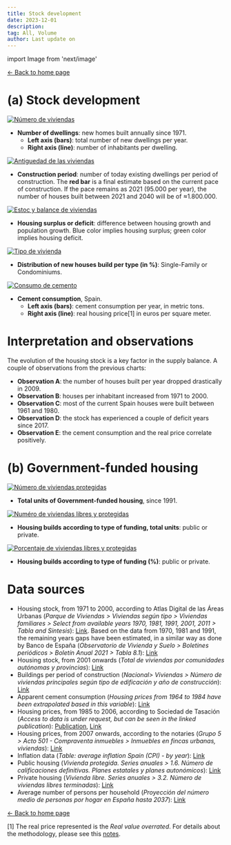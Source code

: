 ```yaml
---
title: Stock development
date: 2023-12-01
description:
tag: All, Volume
author: Last update on
---
```


import Image from 'next/image'

<div class="meta-line"><a class="meta-back" href="/">← Back to home page</a></div>

# (a) Stock development

[![Número de viviendas](/images/stockyearly.png)](/images/stockyearly.png)

- **Number of dwellings**: new homes built annually since 1971.
  - **Left axis (bars)**: total number of new dwellings per year.
  - **Right axis (line)**: number of inhabitants per dwelling.

[![Antiguedad de las viviendas](/images/stockperiods.png)](/images/stockperiods.png)

- **Construction period**: number of today existing dwellings per period of construction. The **red bar** is a final estimate based on the current pace of construction. If the pace remains as 2021 (95.000 per year), the number of houses built between 2021 and 2040 will be of ≈1.800.000.

[![Estoc y balance de viviendas](/images/stockbalance.png)](/images/stockbalance.png)

- **Housing surplus or deficit**: difference between housing growth and population growth. Blue color implies housing surplus; green color implies housing deficit.

[![Tipo de vivienda](/images/typehouse.png)](/images/typehouse.png)

- **Distribution of new houses build per type (in %)**: Single-Family or Condominiums.

[![Consumo de cemento](/images/cement.png)](/images/cement.png)

- **Cement consumption**, Spain.
  - **Left axis (bars)**: cement consumption per year, in metric tons.
  - **Right axis (line)**: real housing price[1] in euros per square meter.

# Interpretation and observations

The evolution of the housing stock is a key factor in the supply balance. A couple of observations from the previous charts:

- **Observation A**: the number of houses built per year dropped drastically in 2009.
- **Observation B**: houses per inhabitant increased from 1971 to 2000.
- **Observation C**: most of the current Spain houses were built between 1961 and 1980.
- **Observation D**: the stock has experienced a couple of deficit years since 2017.
- **Observation E**: the cement consumption and the real price correlate positively.

# (b) Government-funded housing

[![Número de viviendas protegidas](/images/publichousing.png)](/images/publichousing.png)

- **Total units of Government-funded housing**, since 1991.

[![Numéro de viviendas libres y protegidas](/images/publicprivate.png)](/images/publicprivate.png)

- **Housing builds according to type of funding, total units**: public or private.

[![Porcentaje de viviendas libres y protegidas](/images/publicprivateper.png)](/images/publicprivateper.png)

- **Housing builds according to type of funding (%)**: public or private.

# Data sources

- Housing stock, from 1971 to 2000, according to Atlas Digital de las Áreas Urbanas (_Parque de Viviendas > Viviendas según tipo > Viviendas familiares > Select from available years 1970, 1981, 1991, 2001, 2011 > Tabla and Sintesis_): [Link](https://atlasau.mitma.gob.es/#c=indicator&view=map1). Based on the data from 1970, 1981 and 1991, the remaining years gaps have been estimated, in a similar way as done by Banco de España (_Observatorio de Vivienda y Suelo > Boletines periódicos > Boletín Anual 2021 > Tabla 8.1_): [Link](https://www.mitma.gob.es/arquitectura-vivienda-y-suelo/urbanismo-y-politica-de-suelo/estudios-y-publicaciones/observatorio-de-vivienda-y-suelo)
- Housing stock, from 2001 onwards (_Total de viviendas por comunidades autónomas y provincias_): [Link](https://apps.fomento.gob.es/BoletinOnline2/?nivel=2&orden=33000000)
- Buildings per period of construction (_Nacional> Viviendas > Número de viviendas principales según tipo de edificación y año de construcción_): [Link](https://www.ine.es/dyngs/INEbase/es/operacion.htm?c=Estadistica_C&cid=1254736176952&menu=resultados&idp=1254735572981)
- Apparent cement consumption (_Housing prices from 1964 to 1984 have been extrapolated based in this variable_): [Link](https://tematicas.org/sintesis-economica/indicadores-de-produccion-y-demanda-nacional/consumo-aparente-de-cemento/)
- Housing prices, from 1985 to 2006, according to Sociedad de Tasación (_Access to data is under request, but can be seen in the linked publication_): [Publication](https://www.st-tasacion.es/ext/pdf/estudios/sep19/2-Evolucion_de_Precios_de_Vivienda.pdf), [Link](https://www.st-tasacion.es/informe-de-tendencias-digital/)
- Housing prices, from 2007 onwards, according to the notaries (_Grupo 5 > Acto 501 - Compraventa inmuebles > Inmuebles en fincas urbanas, viviendas_): [Link](http://www.notariado.org/liferay/web/cien/estadisticas-al-completo)
- Inflation data (_Table: average inflation Spain (CPI) - by year_): [Link](https://www.inflation.eu/en/inflation-rates/spain/historic-inflation/cpi-inflation-spain.aspx)
- Public housing (_Vivienda protegida. Series anuales > 1.6. Número de calificaciones definitivas. Planes estatales y planes autonómicos_): [Link](https://apps.fomento.gob.es/BoletinOnline2/?nivel=2&orden=31000000)
- Private housing (_Vivienda libre. Series anuales > 3.2. Número de viviendas libres terminadas_): [Link](https://apps.fomento.gob.es/BoletinOnline2/?nivel=2&orden=32000000)
- Average number of persons per household (_Proyección del número medio de personas por hogar en España hasta 2037_): [Link](https://www.epdata.es/proyeccion-numero-medio-personas-hogar-espana-2035/de078c7c-473a-4ade-bc1e-668b2a9677ae)

<div class="meta-line"><a class="meta-back" href="/">← Back to home page</a></div>

[1] The real price represented is the _Real value overrated_. For details about the methodology, please see this [notes](realprice).
